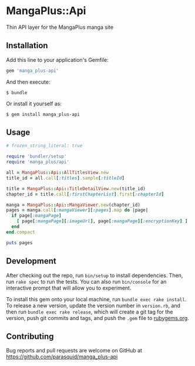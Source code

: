 # MangaPlus::Api

Thin API layer for the MangaPlus manga site
## Installation

Add this line to your application's Gemfile:

```ruby
gem 'manga_plus-api'
```

And then execute:

    $ bundle

Or install it yourself as:

    $ gem install manga_plus-api

## Usage

``` ruby
# frozen_string_literal: true

require 'bundler/setup'
require 'manga_plus/api'

all = MangaPlus::Api::AllTitlesView.new
title_id = all.call[:titles].sample[:titleId]

title = MangaPlus::Api::TitleDetailView.new(title_id)
chapter_id = title.call[:firstChapterList].first[:chapterId]

manga = MangaPlus::Api::MangaViewer.new(chapter_id)
pages = manga.call[:mangaViewer][:pages].map do |page|
  if page[:mangaPage]
    [ page[:mangaPage][:imageUrl], page[:mangaPage][:encryptionKey] ]
  end
end.compact

puts pages
```

## Development

After checking out the repo, run `bin/setup` to install dependencies. Then, run `rake spec` to run the tests. You can also run `bin/console` for an interactive prompt that will allow you to experiment.

To install this gem onto your local machine, run `bundle exec rake install`. To release a new version, update the version number in `version.rb`, and then run `bundle exec rake release`, which will create a git tag for the version, push git commits and tags, and push the `.gem` file to [rubygems.org](https://rubygems.org).

## Contributing

Bug reports and pull requests are welcome on GitHub at https://github.com/parasquid/manga_plus-api
